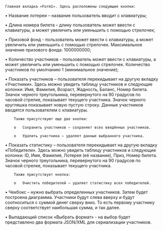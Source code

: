 	Главная вкладка «Form1». Здесь расположены следующие кнопки:
 
•	Название лотереи – название пользователь вводит с клавиатуры;

•	Длина номера билета – длину пользователь может ввести с клавиатуры, а может увеличить или уменьшить с помощью стрелочек;

•	Призовой фонд - пользователь может ввести с клавиатуры, а может увеличить или уменьшить с помощью стрелочек. Максимальное значение призового фонда: 1000000000;

•	Количество участников - пользователь может ввести с клавиатуры, а может увеличить или уменьшить с помощью стрелочек. Количество участников по умолчанию 1 (минимальное значение);

•	Показать участников – пользователя перекидывает на другую вкладку «Участники». Здесь можно увидеть таблицу участников и следующие колонки: Имя, Фамилия, Возраст, Жадность, Баланс, Номер билета. Значок черного треугольника, перевернутого на 90 градусов по часовой стрелке, показывает текущего участника. Значок черного кругляшка показывает новую пустую строку. Данные участников вводятся пользователем с клавиатуры. 

        Также присутствуют еще две кнопки:
	
        o	Сохранить участников – сохраняет всех введённых участников. 
	
        o	Удалить участника – удаляет данные выбранного участника. 
	
•	Показать статистику – пользователя перекидывает на другую вкладку «Победители». Здесь можно увидеть таблицу участников и следующие колонки: ID, Имя, Фамилия, Лотерея (её название), Приз, Номер билета. Значок черного треугольника, перевернутого на 90 градусов по часовой стрелке, показывает текущего участника. 

        Также присутствует кнопка:
	
        o	Очистить победителей – удаляет статистику всех победителей.
	
•	Чекбокс – нужно выбрать определенных участников. Затем будет построена диаграмма. Участники будут слева вверху и будут соотноситься с суммой денег сверху вниз. То есть первому участнику сверху соответствует наибольшая сумма, и так далее.

•	Выпадающий список «Выбрать формат» - на выбор будет представлено два формата JSON/XML для сериализации участников.
